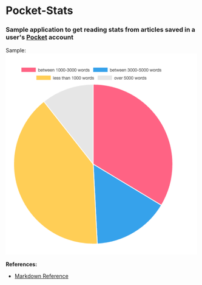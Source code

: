 # Pocket-Stats

### Sample application to get reading stats from articles saved in a user's [Pocket](www.getpocket.com) account


Sample: ![Pocket Stats](static/pocket_stats_new.png)


**References:**
* [Markdown Reference](https://guides.github.com/pdfs/markdown-cheatsheet-online.pdf)
